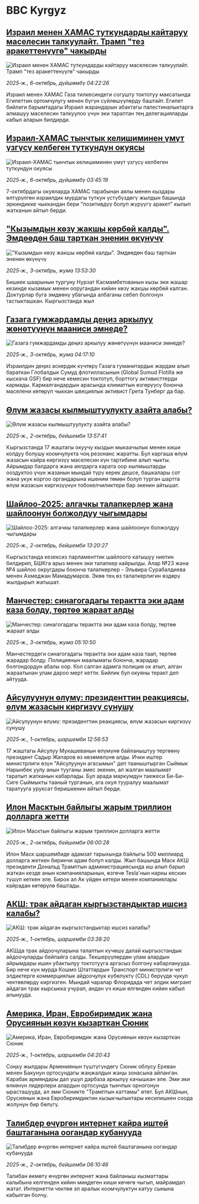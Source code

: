 # BBC Kyrgyz## [Израил менен ХАМАС туткундарды кайтаруу маселесин талкуулайт. Трамп "тез аракеттенүүгө" чакырды](https://www.bbc.com/kyrgyz/articles/cwy9zd1xxljo?at_medium=RSS&at_campaign=rss?at_campaign=githubrss)![Израил менен ХАМАС туткундарды кайтаруу маселесин талкуулайт. Трамп "тез аракеттенүүгө" чакырды](https://ichef.bbci.co.uk/ace/ws/240/cpsprodpb/9965/live/2c997420-a26b-11f0-92db-77261a15b9d2.jpg)_2025-ж., 6-октябрь, дүйшөмбү 04:22:26_Израил менен ХАМАС Газа тилкесиндеги согушту токтотуу максатында Египеттин ортомчулугу менен бүгүн сүйлөшүүлөрдү баштайт. Египет бийлиги барымтадагы Израил жарандарын абактагы палестиналыктарга  алмашуу маселесин талкуулоо үчүн эки тараптан тең делегацияларды кабыл аларын билдирди.## [Израил-ХАМАС тынчтык келишиминен үмүт үзгүсү келбеген туткундун окуясы](https://www.bbc.com/kyrgyz/articles/c4gjqz39227o?at_medium=RSS&at_campaign=rss?at_campaign=githubrss)![Израил-ХАМАС тынчтык келишиминен үмүт үзгүсү келбеген туткундун окуясы](https://ichef.bbci.co.uk/ace/ws/240/cpsprodpb/ae96/live/87d93b90-a266-11f0-8d65-b7e784f668c2.jpg)_2025-ж., 6-октябрь, дүйшөмбү 03:45:19_7-октябрдагы окуяларда ХАМАС тарабынан аялы менен кыздары өлтүрүлгөн израилдик мурдагы туткун үстүбүздөгү жылдын башында эркиндикке чыккандан бери "позитивдүү болуп жүрүүгү аракет" кылып жатканын айтып берди.## ["Кызымдын көзү жакшы көрбөй калды".  Эмдөөдөн баш тарткан эненин өкүнүчү ](https://www.bbc.com/kyrgyz/articles/cderj4rzjeyo?at_medium=RSS&at_campaign=rss?at_campaign=githubrss)!["Кызымдын көзү жакшы көрбөй калды".  Эмдөөдөн баш тарткан эненин өкүнүчү ](https://ichef.bbci.co.uk/ace/ws/240/cpsprodpb/1647/live/86049570-a05f-11f0-92db-77261a15b9d2.jpg)_2025-ж., 3-октябрь, жума 13:53:30_Бишкек шаарынын тургуну Нурзат Касмамбетованын кызы эки жашар кезинде кызамык менен ооругандан кийин көзү жакшы көрбөй калган. Доктурлар буга эмдөөнү убагында албаганы себеп болгонун тастыкташкан. Кыргызстанда жыл## [Газага гумжардамды деңиз аркылуу жөнөтүүнүн мааниси эмнеде?](https://www.bbc.com/kyrgyz/articles/cderjz02d29o?at_medium=RSS&at_campaign=rss?at_campaign=githubrss)![Газага гумжардамды деңиз аркылуу жөнөтүүнүн мааниси эмнеде?](https://ichef.bbci.co.uk/ace/ws/240/cpsprodpb/22e2/live/6c06c370-9a27-11f0-b7a7-6962c574e78f.jpg)_2025-ж., 3-октябрь, жума 04:17:10_Израилдин деңиз аскердик күчтөрү Газага гуманитардык жардам алып бараткан Глобалдык Сумуд флотилласынын (Global Sumud Flotilla же кыскача GSF) бир нече кемесин токтотуп, борттогу активисттерди кармады. Кармалгандардын арасында климаттын өзгөрүүсү боюнча маселени көтөрүп чыккан швециялык активист Грета Тунберг да бар.## [Өлүм жазасы кылмыштуулукту азайта алабы? ](https://www.bbc.com/kyrgyz/articles/c20eyleez0jo?at_medium=RSS&at_campaign=rss?at_campaign=githubrss)![Өлүм жазасы кылмыштуулукту азайта алабы? ](https://ichef.bbci.co.uk/ace/ws/240/cpsprodpb/d985/live/7330b300-9f8a-11f0-b741-177e3e2c2fc7.jpg)_2025-ж., 2-октябрь, бейшемби 13:57:41_Кыргызстанда 17 жаштагы окуучу кыздын мыкаачылык менен киши колдуу болушу коомчулукта чоң резонанс жаратты. Бул каргаша өлүм жазасын кайра киргизүү маселесин күн тартибине алып чыкты. Айрымдар балдарга жана аялдарга карата оор кылмыштарды ооздуктоо үчүн жазанын мындай түрү керек дешсе, башкалары сот жана укук коргоо органдарына ишеним төмөн болуп турган шартта өлүм жазасын киргизүүнүн тобокелчиликтери бар экенин айтышат.## [Шайлоо-2025: алгачкы талапкерлер жана шайлоонун болжолдуу чыгымдары](https://www.bbc.com/kyrgyz/articles/c2ejydvdg9jo?at_medium=RSS&at_campaign=rss?at_campaign=githubrss)![Шайлоо-2025: алгачкы талапкерлер жана шайлоонун болжолдуу чыгымдары](https://ichef.bbci.co.uk/ace/ws/240/cpsprodpb/5b03/live/3e948dd0-9f92-11f0-92db-77261a15b9d2.jpg)_2025-ж., 2-октябрь, бейшемби 13:20:27_Кыргызстанда кезексиз парламенттик шайлоого катышуу ниетин билдирип, БШКга арыз менен эки талапкер кайрылды. Алар №23 жана №4 шайлоо округдары боюнча талапкерлер - Эльвира Сурабалдиева менен Ахмеджан Мамадумаров. Экөө тең өз талапкерлигин өздөрү жылдырып жатышат.## [Манчестер: синагогадагы терактта эки адам каза болду, төртөө жараат алды](https://www.bbc.com/kyrgyz/articles/c5yjz000z5no?at_medium=RSS&at_campaign=rss?at_campaign=githubrss)![Манчестер: синагогадагы терактта эки адам каза болду, төртөө жараат алды](https://ichef.bbci.co.uk/ace/ws/240/cpsprodpb/185a/live/db67ae70-9f84-11f0-88e2-0d84588ac59c.jpg)_2025-ж., 3-октябрь, жума 05:10:50_Манчестердеги синагогадагы терактта эки адам каза таап, төртөө жарадар болду. Полициянын маалыматы боюнча, жарадар болгондордун абалы оор. Кол салган адамга полиция ок атып, алган жараатынан улам дароо мерт кетти. Бийлик бул окуяны теракт деп айтууда.## [Айсулуунун өлүмү: президенттин реакциясы, өлүм жазасын киргизүү сунушу](https://www.bbc.com/kyrgyz/articles/cwyl20xznq0o?at_medium=RSS&at_campaign=rss?at_campaign=githubrss)![Айсулуунун өлүмү: президенттин реакциясы, өлүм жазасын киргизүү сунушу](https://ichef.bbci.co.uk/ace/ws/240/cpsprodpb/1fe8/live/ccdde4e0-9ec7-11f0-92db-77261a15b9d2.jpg)_2025-ж., 1-октябрь, шаршемби 12:56:53_17 жаштагы Айсулуу Мукашеванын өлүмүнө байланыштуу тергөөнү президент Садыр Жапаров өз көзөмөлүнө алды. Ички иштер министрлиги өзүн "Айсулуунун агасымын" деп тааныштырган Сыймык Нарынбек уулу анын тууганы эмес экенин, ал жалган маалымат таратып жатканын кабарлады. Бул арада маркумдун таежеси Би-Би-Сиге Сыймыкты тааный турганын, ага окуя тууралуу маалымат таратууга уруксат беришкенин айтып берди.## [Илон Масктын байлыгы жарым триллион долларга жетти](https://www.bbc.com/kyrgyz/articles/c9v739xyk7yo?at_medium=RSS&at_campaign=rss?at_campaign=githubrss)![Илон Масктын байлыгы жарым триллион долларга жетти](https://ichef.bbci.co.uk/ace/ws/240/cpsprodpb/e039/live/37a983c0-9f58-11f0-af95-eb0d48238f5d.jpg)_2025-ж., 2-октябрь, бейшемби 06:00:28_Илон Маск шаршембиде адамзат тарыхында байлыгы 500 миллиард долларга жеткен биринчи адам болуп калды. Жыл башында Маск АКШ президенти Дональд Трамптын администрациясында иш алып барып жаткан кезде анын компанияларынын, өзгөчө Tesla'нын наркы кескин түшүп кеткен эле. Бирок ал Ак үйдөн кетери менен компаниялары кайрадан көтөрүлө баштады.## [АКШ: трак айдаган кыргызстандыктар ишсиз калабы?](https://www.bbc.com/kyrgyz/articles/c8xrwqe5g8zo?at_medium=RSS&at_campaign=rss?at_campaign=githubrss)![АКШ: трак айдаган кыргызстандыктар ишсиз калабы?](https://ichef.bbci.co.uk/ace/ws/240/cpsprodpb/01d8/live/e701e2d0-9e78-11f0-9e26-5be481fe7d13.jpg)_2025-ж., 1-октябрь, шаршемби 03:38:20_АКШда трак айдоочуларына талаптын күчөшү далай кыргызстандык айдоочуларды бейпайга салды. Текшерүүлөрдөн улам алардын айрымдары ишин убактылуу токтотууга аргасыз болгону кабарланууда. Бир нече күн мурда Кошмо Штаттардын Транспорт министрлиги чет элдиктерге коммерциялык айдоочулук күбөлүктү (CDL) берүүдө чукул чектөөлөрдү киргизген. Мындай чаралар Флоридада чет элдик мигрант айдаган трак кырсыкка учурап, андан үч киши өлгөндөн кийин кабыл алынууда.## [Америка, Иран, Евробиримдик жана Орусиянын көзүн кызарткан Сюник](https://www.bbc.com/kyrgyz/articles/cy8r2x1p9ndo?at_medium=RSS&at_campaign=rss?at_campaign=githubrss)![Америка, Иран, Евробиримдик жана Орусиянын көзүн кызарткан Сюник](https://ichef.bbci.co.uk/ace/ws/240/cpsprodpb/c937/live/7ded0a30-9aff-11f0-8272-7f0194ae8142.jpg)_2025-ж., 1-октябрь, шаршемби 04:20:43_Соңку жылдары Армениянын түштүгүндөгү Сюник облусу Ереван менен Бакунун ортосундагы жаңжалдын жаңы зонасына айланган. Карабак армяндары дал ушул дарбаза аркылуу качышкан эле. Эми эки өлкөнүн лидерлери алардын ортосунда тынчтык орногонун ырасташууда, ал эми Сюникте "Трамптын каттамы" өтөт. Бул АКШнын, Орусиянын жана Евробиримдиктин кызыкчылыктары кесилишкен соода жолунун бир бөлүгү.## [Талибдер өчүргөн интернет кайра иштей баштаганына оогандар кубанууда](https://www.bbc.com/kyrgyz/articles/c2kn2w1zj7go?at_medium=RSS&at_campaign=rss?at_campaign=githubrss)![Талибдер өчүргөн интернет кайра иштей баштаганына оогандар кубанууда](https://ichef.bbci.co.uk/ace/ws/240/cpsprodpb/2ef8/live/98edd990-9f50-11f0-928c-71dbb8619e94.jpg)_2025-ж., 2-октябрь, бейшемби 06:10:46_Талибан өкмөтү өчүргөн интернет жана байланыш кызматтары калыбына келгенден кийин миңдеген киши көчөгө чыгып, майрамдап жатат. Интернетти чектөө эл аралык коомчулуктун катуу сынына кабылган болчу.